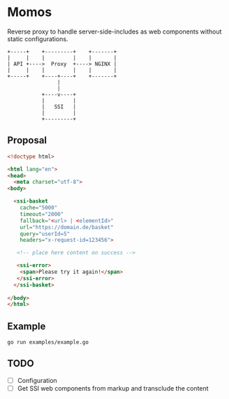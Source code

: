 # Momos
Reverse proxy to handle server-side-includes as web components without static configurations.

```
+-----+    +---------+    +-------+
|     |    |         |    |       |
| API +---->  Proxy  +----> NGINX |
|     |    |         |    |       |
+-----+    +----+----+    +-------+
                |
                |
           +----v----+
           |         |
           |   SSI   |
           |         |
           +---------+

```

## Proposal
```html
<!doctype html>

<html lang="en">
<head>
  <meta charset="utf-8">
<body>

  <ssi-basket
    cache="5000"
    timeout="2000"
    fallback="<url> | <elementId>"
    url="https://domain.de/basket"
    query="userId=5"
    headers="x-request-id=123456">

   <!-- place here content on success -->

   <ssi-error>
    <span>Please try it again!</span>
   </ssi-error>
  </ssi-basket>
  
</body>
</html>
```

## Example

```
go run examples/example.go
```

## TODO
- [ ] Configuration
- [ ] Get SSI web components from markup and transclude the content
